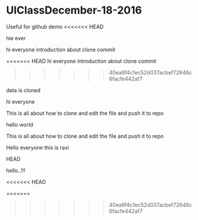 # UIClassDecember-18-2016
Useful for github demo
<<<<<<< HEAD

hie ever

hi everyone
introduction about clone
commit


=======
 HEAD
hi everyone
introduction about clone
commit
>>>>>>> 40ea9f4c1ec52d037acbef72646c6facfe442af7


data is cloned

hi everyone

This is all about how to clone and edit the file and push it to repo


hello world


This is all about how to clone and edit the file and push it to repo

Hello everyone this is ravi

HEAD


hello..!!!

<<<<<<< HEAD


=======
>>>>>>> 40ea9f4c1ec52d037acbef72646c6facfe442af7
